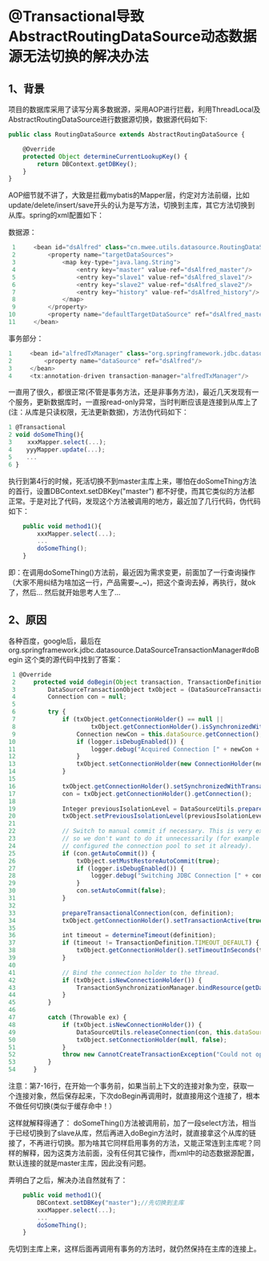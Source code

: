 # @Transactional导致AbstractRoutingDataSource动态数据源无法切换的解决办法

## 1、背景

项目的数据库采用了读写分离多数据源，采用AOP进行拦截，利用ThreadLocal及AbstractRoutingDataSource进行数据源切换，数据源代码如下:

```javascript
public class RoutingDataSource extends AbstractRoutingDataSource {

    @Override
    protected Object determineCurrentLookupKey() {
        return DBContext.getDBKey();
    }
}
```

AOP细节就不讲了，大致是拦截mybatis的Mapper层，约定对方法前缀，比如update/delete/insert/save开头的认为是写方法，切换到主库，其它方法切换到从库。spring的xml配置如下：

数据源：

```javascript
 1     <bean id="dsAlfred" class="cn.mwee.utils.datasource.RoutingDataSource">
 2         <property name="targetDataSources">
 3             <map key-type="java.lang.String">
 4                 <entry key="master" value-ref="dsAlfred_master"/>
 5                 <entry key="slave1" value-ref="dsAlfred_slave1"/>
 6                 <entry key="slave2" value-ref="dsAlfred_slave2"/>
 7                 <entry key="history" value-ref="dsAlfred_history"/>
 8             </map>
 9         </property>
10         <property name="defaultTargetDataSource" ref="dsAlfred_master"/>
11     </bean>
```

事务部分：

```javascript
1     <bean id="alfredTxManager" class="org.springframework.jdbc.datasource.DataSourceTransactionManager">
2         <property name="dataSource" ref="dsAlfred"/>
3     </bean>
4     <tx:annotation-driven transaction-manager="alfredTxManager"/>
```

一直用了很久，都很正常(不管是事务方法，还是非事务方法)，最近几天发现有一个服务，更新数据库时，一直报read-only异常，当时判断应该是连接到从库上了(注：从库是只读权限，无法更新数据)，方法伪代码如下：

```javascript
1 @Transactional
2 void doSomeThing(){
3 　　xxxMapper.select(...);
4    yyyMapper.update(...);
5    ...
6 }　
```

执行到第4行的时候，死活切换不到master主库上来，哪怕在doSomeThing方法的首行，设置DBContext.setDBKey("master") 都不好使，而其它类似的方法都正常。于是对比了代码，发现这个方法被调用的地方，最近加了几行代码，伪代码如下：

```javascript
    public void method1(){
        xxxMapper.select(...);
        ...
        doSomeThing();
    }
```

即：在调用doSomeThing()方法前，最近因为需求变更，前面加了一行查询操作（大家不用纠结为啥加这一行，产品需要~_~)，把这个查询去掉，再执行，就ok了，然后... 然后就开始思考人生了...

## 2、原因

各种百度，google后，最后在org.springframework.jdbc.datasource.DataSourceTransactionManager#doBegin 这个类的源代码中找到了答案：

```javascript
 1 @Override
 2     protected void doBegin(Object transaction, TransactionDefinition definition) {
 3         DataSourceTransactionObject txObject = (DataSourceTransactionObject) transaction;
 4         Connection con = null;
 5 
 6         try {
 7             if (txObject.getConnectionHolder() == null ||
 8                     txObject.getConnectionHolder().isSynchronizedWithTransaction()) {
 9                 Connection newCon = this.dataSource.getConnection();
10                 if (logger.isDebugEnabled()) {
11                     logger.debug("Acquired Connection [" + newCon + "] for JDBC transaction");
12                 }
13                 txObject.setConnectionHolder(new ConnectionHolder(newCon), true);
14             }
15 
16             txObject.getConnectionHolder().setSynchronizedWithTransaction(true);
17             con = txObject.getConnectionHolder().getConnection();
18 
19             Integer previousIsolationLevel = DataSourceUtils.prepareConnectionForTransaction(con, definition);
20             txObject.setPreviousIsolationLevel(previousIsolationLevel);
21 
22             // Switch to manual commit if necessary. This is very expensive in some JDBC drivers,
23             // so we don't want to do it unnecessarily (for example if we've explicitly
24             // configured the connection pool to set it already).
25             if (con.getAutoCommit()) {
26                 txObject.setMustRestoreAutoCommit(true);
27                 if (logger.isDebugEnabled()) {
28                     logger.debug("Switching JDBC Connection [" + con + "] to manual commit");
29                 }
30                 con.setAutoCommit(false);
31             }
32 
33             prepareTransactionalConnection(con, definition);
34             txObject.getConnectionHolder().setTransactionActive(true);
35 
36             int timeout = determineTimeout(definition);
37             if (timeout != TransactionDefinition.TIMEOUT_DEFAULT) {
38                 txObject.getConnectionHolder().setTimeoutInSeconds(timeout);
39             }
40 
41             // Bind the connection holder to the thread.
42             if (txObject.isNewConnectionHolder()) {
43                 TransactionSynchronizationManager.bindResource(getDataSource(), txObject.getConnectionHolder());
44             }
45         }
46 
47         catch (Throwable ex) {
48             if (txObject.isNewConnectionHolder()) {
49                 DataSourceUtils.releaseConnection(con, this.dataSource);
50                 txObject.setConnectionHolder(null, false);
51             }
52             throw new CannotCreateTransactionException("Could not open JDBC Connection for transaction", ex);
53         }
54     }
```

注意：第7-16行，在开始一个事务前，如果当前上下文的连接对象为空，获取一个连接对象，然后保存起来，下次doBegin再调用时，就直接用这个连接了，根本不做任何切换(类似于缓存命中！）

这样就解释得通了： doSomeThing()方法被调用前，加了一段select方法，相当于已经切换到了slave从库，然后再进入doBegin方法时，就直接拿这个从库的链接了，不再进行切换。那为啥其它同样启用事务的方法，又能正常连到主库呢？同样的解释，因为这类方法前面，没有任何其它操作，而xml中的动态数据源配置，默认连接的就是master主库，因此没有问题。

弄明白了之后，解决办法自然就有了：

```javascript
    public void method1(){
        DBContext.setDBKey("master");//先切换到主库
        xxxMapper.select(...);
        ...
        doSomeThing();
    }
```

先切到主库上来，这样后面再调用有事务的方法时，就仍然保持在主库的连接上。 
